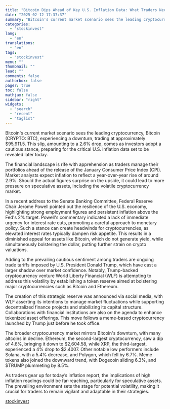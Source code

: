 ```yaml
---
title: "Bitcoin Dips Ahead of Key U.S. Inflation Data: What Traders Need to Know"
date: "2025-02-12 17:37:37"
summary: "Bitcoin's current market scenario sees the leading cryptocurrency, Bitcoin (CRYPTO: BTC), experiencing a downturn, trading at approximately $95,911.5. This slip, amounting to a 2.6% drop, comes as investors adopt a cautious stance, preparing for the critical U.S. inflation data set to be revealed later today.The financial landscape is rife with..."
categories:
  - "stockinvest"
lang:
  - "en"
translations:
  - "en"
tags:
  - "stockinvest"
menu: ""
thumbnail: ""
lead: ""
comments: false
authorbox: false
pager: true
toc: false
mathjax: false
sidebar: "right"
widgets:
  - "search"
  - "recent"
  - "taglist"
---
```


Bitcoin's current market scenario sees the leading cryptocurrency, Bitcoin (CRYPTO: BTC), experiencing a downturn, trading at approximately $95,911.5. This slip, amounting to a 2.6% drop, comes as investors adopt a cautious stance, preparing for the critical U.S. inflation data set to be revealed later today.

The financial landscape is rife with apprehension as traders manage their portfolios ahead of the release of the January Consumer Price Index (CPI). Market analysts expect inflation to reflect a year-over-year rise of around 2.9%. Should the actual figures surprise on the upside, it could lead to more pressure on speculative assets, including the volatile cryptocurrency market.

In a recent address to the Senate Banking Committee, Federal Reserve Chair Jerome Powell pointed out the resilience of the U.S. economy, highlighting strong employment figures and persistent inflation above the Fed's 2% target. Powell's commentary indicated a lack of immediate urgency for interest rate cuts, promoting a careful approach to monetary policy. Such a stance can create headwinds for cryptocurrencies, as elevated interest rates typically dampen risk appetite. This results in a diminished appeal for assets like Bitcoin, which do not generate yield, while simultaneously bolstering the dollar, putting further strain on crypto valuations.

Adding to the prevailing cautious sentiment among traders are ongoing trade tariffs imposed by U.S. President Donald Trump, which have cast a larger shadow over market confidence. Notably, Trump-backed cryptocurrency venture World Liberty Financial (WLF) is attempting to address this volatility by establishing a token reserve aimed at bolstering major cryptocurrencies such as Bitcoin and Ethereum.

The creation of this strategic reserve was announced via social media, with WLF asserting its intentions to manage market fluctuations while supporting decentralized finance projects and stabilizing its capital structure. Collaborations with financial institutions are also on the agenda to enhance tokenized asset offerings. This move follows a meme-based cryptocurrency launched by Trump just before he took office.

The broader cryptocurrency market mirrors Bitcoin's downturn, with many altcoins in decline. Ethereum, the second-largest cryptocurrency, saw a dip of 4.6%, bringing it down to $2,604.58, while XRP, the third-largest, experienced a 4% drop to $2.4007. Other notable low performers include Solana, with a 5.4% decrease, and Polygon, which fell by 6.7%. Meme tokens also joined the downward trend, with Dogecoin sliding 6.3%, and $TRUMP plummeting by 8.5%.

As traders gear up for today’s inflation report, the implications of high inflation readings could be far-reaching, particularly for speculative assets. The prevailing environment sets the stage for potential volatility, making it crucial for traders to remain vigilant and adaptable in their strategies.

[stockinvest](https://stockinvest.us/digest/bitcoin-dips-ahead-of-key-us-inflation-data-what-traders-need-to-know)
